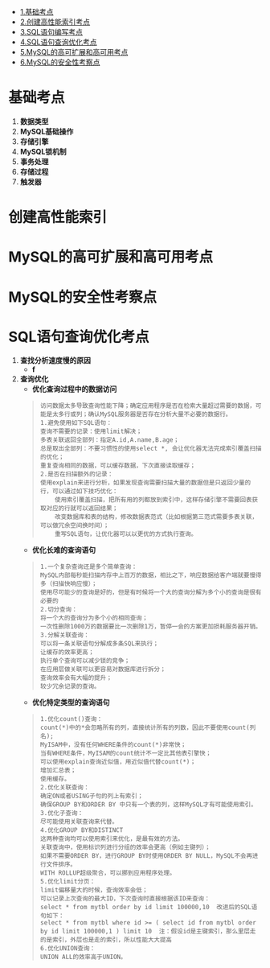 - [1.基础考点](#jc)
- [2.创建高性能索引考点](#sy)
- [3.SQL语句编写考点](#bx)
- [4.SQL语句查询优化考点](#cxyh)
- [5.MySQL的高可扩展和高可用考点](#gky)
- [6.MySQL的安全性考察点](#aqx)
# <a id="jc">基础考点</a>
1. __数据类型__ 
2. __MySQL基础操作__
3. __存储引擎__
4. __MySQL锁机制__
5. __事务处理__
6. __存储过程__
7. __触发器__
# <a id="sy">创建高性能索引</a>

# <a id="gky">MySQL的高可扩展和高可用考点</a>
# <a id="aqx">MySQL的安全性考察点</a>
# <a id="cxyh">SQL语句查询优化考点</a>
1. __查找分析速度慢的原因__  
    - __f__ 
2. __查询优化__ 
    - __优化查询过程中的数据访问__  
    >     访问数据太多导致查询性能下降；确定应用程序是否在检索大量超过需要的数据，可能是太多行或列；确认MySQL服务器是否存在分析大量不必要的数据行。
    >     1.避免使用如下SQL语句：
    >     查询不需要的记录：使用limit解决；
    >     多表关联返回全部列：指定A.id,A.name,B.age；
    >     总是取出全部列：不要习惯性的使用select *, 会让优化器无法完成索引覆盖扫描的优化；
    >     重复查询相同的数据，可以缓存数据，下次直接读取缓存；
    >     2.是否在扫描额外的记录：
    >     使用explain来进行分析，如果发现查询需要扫描大量的数据但是只返回少量的行，可以通过如下技巧优化：
    >         使用索引覆盖扫描，把所有用的列都放到索引中，这样存储引擎不需要回表获取对应的行就可以返回结果；
    >         改变数据库和表的结构，修改数据表范式（比如根据第三范式需要多表关联，可以做冗余空间换时间）；
    >         重写SQL语句，让优化器可以以更优的方式执行查询。  
    - __优化长难的查询语句__ 
    >     1.一个复杂查询还是多个简单查询：
    >     MySQL内部每秒能扫描内存中上百万的数据，相比之下，响应数据给客户端就要慢得多（扫描快响应慢）；
    >     使用尽可能少的查询是好的，但是有时候将一个大的查询分解为多个小的查询是很有必要的
    >     2.切分查询：
    >     将一个大的查询分为多个小的相同查询；
    >     一次性删除1000万的数据要比一次删除1万，暂停一会的方案更加损耗服务器开销。
    >     3.分解关联查询：
    >     可以将一条关联语句分解成多条SQL来执行；
    >     让缓存的效率更高；
    >     执行单个查询可以减少锁的竞争；
    >     在应用层做关联可以更容易对数据库进行拆分；
    >     查询效率会有大幅的提升；
    >     较少冗余记录的查询。  
    - __优化特定类型的查询语句__  
    >     1.优化count()查询：
    >     count(*)中的*会忽略所有的列，直接统计所有的列数，因此不要使用count(列名);
    >     MyISAM中，没有任何WHERE条件的count(*)非常快；
    >     当有WHERE条件，MyISAM的count统计不一定比其他表引擎快；
    >     可以使用explain查询近似值，用近似值代替count(*)；
    >     增加汇总表；
    >     使用缓存。
    >     2.优化关联查询：
    >     确定ON或者USING子句的列上有索引；
    >     确保GROUP BY和ORDER BY 中只有一个表的列，这样MySQL才有可能使用索引。
    >     3.优化子查询：
    >     尽可能使用关联查询来代替。
    >     4.优化GROUP BY和DISTINCT
    >     这两种查询均可以使用索引来优化，是最有效的方法。
    >     关联查询中，使用标识列进行分组的效率会更高（例如主键列）；
    >     如果不需要ORDER BY，进行GROUP BY时使用ORDER BY NULL，MySQL不会再进行文件排序。
    >     WITH ROLLUP超级聚合，可以挪到应用程序处理。
    >     5.优化limit分页：
    >     limit偏移量大的时候，查询效率会低；
    >     可以记录上次查询的最大ID，下次查询时直接根据该ID来查询：
    >     select * from mytbl order by id limit 100000,10  改进后的SQL语句如下：
    >     select * from mytbl where id >= ( select id from mytbl order by id limit 100000,1 ) limit 10  注：假设id是主键索引，那么里层走的是索引，外层也是走的索引，所以性能大大提高
    >     6.优化UNION查询：
    >     UNION ALL的效率高于UNION。